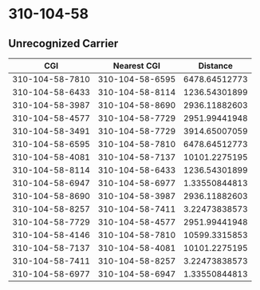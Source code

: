# 310-104-58
## Unrecognized Carrier


| CGI | Nearest CGI | Distance |
|-----|-------------|----------|
| 310-104-58-7810 | 310-104-58-6595 | 6478.64512773 |
| 310-104-58-6433 | 310-104-58-8114 | 1236.54301899 |
| 310-104-58-3987 | 310-104-58-8690 | 2936.11882603 |
| 310-104-58-4577 | 310-104-58-7729 | 2951.99441948 |
| 310-104-58-3491 | 310-104-58-7729 | 3914.65007059 |
| 310-104-58-6595 | 310-104-58-7810 | 6478.64512773 |
| 310-104-58-4081 | 310-104-58-7137 | 10101.2275195 |
| 310-104-58-8114 | 310-104-58-6433 | 1236.54301899 |
| 310-104-58-6947 | 310-104-58-6977 | 1.33550844813 |
| 310-104-58-8690 | 310-104-58-3987 | 2936.11882603 |
| 310-104-58-8257 | 310-104-58-7411 | 3.22473838573 |
| 310-104-58-7729 | 310-104-58-4577 | 2951.99441948 |
| 310-104-58-4146 | 310-104-58-7810 | 10599.3315853 |
| 310-104-58-7137 | 310-104-58-4081 | 10101.2275195 |
| 310-104-58-7411 | 310-104-58-8257 | 3.22473838573 |
| 310-104-58-6977 | 310-104-58-6947 | 1.33550844813 |
